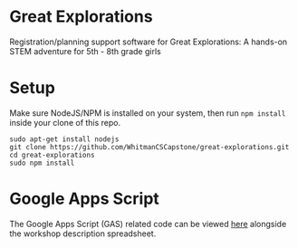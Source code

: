# Great Explorations

Registration/planning support software for Great Explorations: A hands-on STEM adventure for 5th - 8th grade girls

# Setup

Make sure NodeJS/NPM is installed on your system, then run `npm install` inside your clone of this repo.

```
sudo apt-get install nodejs
git clone https://github.com/WhitmanCSCapstone/great-explorations.git
cd great-explorations
sudo npm install
```

# Google Apps Script

The Google Apps Script (GAS) related code can be viewed [here](https://docs.google.com/spreadsheets/d/1h-UJlgXtuydbPonqGLyPRx3FG8hp9XANk_TxjoQ46uw/edit?usp=sharing) alongside the workshop description spreadsheet.